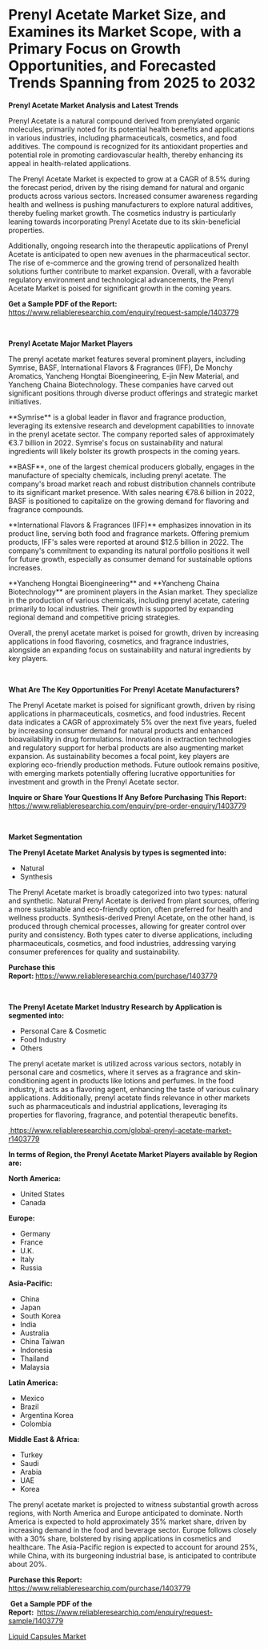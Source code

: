 <p><h1>Prenyl Acetate Market Size, and Examines its Market Scope, with a Primary Focus on Growth Opportunities, and Forecasted Trends Spanning from 2025 to 2032</h1></p><p><strong>Prenyl Acetate Market Analysis and Latest Trends</strong></p>
<p><p>Prenyl Acetate is a natural compound derived from prenylated organic molecules, primarily noted for its potential health benefits and applications in various industries, including pharmaceuticals, cosmetics, and food additives. The compound is recognized for its antioxidant properties and potential role in promoting cardiovascular health, thereby enhancing its appeal in health-related applications.</p><p>The Prenyl Acetate Market is expected to grow at a CAGR of 8.5% during the forecast period, driven by the rising demand for natural and organic products across various sectors. Increased consumer awareness regarding health and wellness is pushing manufacturers to explore natural additives, thereby fueling market growth. The cosmetics industry is particularly leaning towards incorporating Prenyl Acetate due to its skin-beneficial properties.</p><p>Additionally, ongoing research into the therapeutic applications of Prenyl Acetate is anticipated to open new avenues in the pharmaceutical sector. The rise of e-commerce and the growing trend of personalized health solutions further contribute to market expansion. Overall, with a favorable regulatory environment and technological advancements, the Prenyl Acetate Market is poised for significant growth in the coming years.</p></p>
<p><strong>Get a Sample PDF of the Report:&nbsp;</strong> <a href="https://www.reliableresearchiq.com/enquiry/request-sample/1403779?utm_campaign=3045&utm_medium=2&utm_source=Github&utm_content=ia&utm_term=28032025&utm_id=prenyl-acetate">https://www.reliableresearchiq.com/enquiry/request-sample/1403779</a></p>
<p>&nbsp;</p>
<p><strong>Prenyl Acetate Major Market Players</strong></p>
<p><p>The prenyl acetate market features several prominent players, including Symrise, BASF, International Flavors & Fragrances (IFF), De Monchy Aromatics, Yancheng Hongtai Bioengineering, E-jin New Material, and Yancheng Chaina Biotechnology. These companies have carved out significant positions through diverse product offerings and strategic market initiatives.</p><p>**Symrise** is a global leader in flavor and fragrance production, leveraging its extensive research and development capabilities to innovate in the prenyl acetate sector. The company reported sales of approximately €3.7 billion in 2022. Symrise's focus on sustainability and natural ingredients will likely bolster its growth prospects in the coming years.</p><p>**BASF**, one of the largest chemical producers globally, engages in the manufacture of specialty chemicals, including prenyl acetate. The company's broad market reach and robust distribution channels contribute to its significant market presence. With sales nearing €78.6 billion in 2022, BASF is positioned to capitalize on the growing demand for flavoring and fragrance compounds.</p><p>**International Flavors & Fragrances (IFF)** emphasizes innovation in its product line, serving both food and fragrance markets. Offering premium products, IFF's sales were reported at around $12.5 billion in 2022. The company's commitment to expanding its natural portfolio positions it well for future growth, especially as consumer demand for sustainable options increases.</p><p>**Yancheng Hongtai Bioengineering** and **Yancheng Chaina Biotechnology** are prominent players in the Asian market. They specialize in the production of various chemicals, including prenyl acetate, catering primarily to local industries. Their growth is supported by expanding regional demand and competitive pricing strategies.</p><p>Overall, the prenyl acetate market is poised for growth, driven by increasing applications in food flavoring, cosmetics, and fragrance industries, alongside an expanding focus on sustainability and natural ingredients by key players.</p></p>
<p>&nbsp;</p>
<p><strong>What Are The Key Opportunities For Prenyl Acetate Manufacturers?</strong></p>
<p><p>The Prenyl Acetate market is poised for significant growth, driven by rising applications in pharmaceuticals, cosmetics, and food industries. Recent data indicates a CAGR of approximately 5% over the next five years, fueled by increasing consumer demand for natural products and enhanced bioavailability in drug formulations. Innovations in extraction technologies and regulatory support for herbal products are also augmenting market expansion. As sustainability becomes a focal point, key players are exploring eco-friendly production methods. Future outlook remains positive, with emerging markets potentially offering lucrative opportunities for investment and growth in the Prenyl Acetate sector.</p></p>
<p><strong>Inquire or Share Your Questions If Any Before Purchasing This Report:</strong> <a href="https://www.reliableresearchiq.com/enquiry/pre-order-enquiry/1403779?utm_campaign=3045&utm_medium=2&utm_source=Github&utm_content=ia&utm_term=28032025&utm_id=prenyl-acetate">https://www.reliableresearchiq.com/enquiry/pre-order-enquiry/1403779</a></p>
<p>&nbsp;</p>
<p><strong>Market Segmentation</strong></p>
<p><strong>The Prenyl Acetate Market Analysis by types is segmented into:</strong></p>
<p><ul><li>Natural</li><li>Synthesis</li></ul></p>
<p><p>The Prenyl Acetate market is broadly categorized into two types: natural and synthetic. Natural Prenyl Acetate is derived from plant sources, offering a more sustainable and eco-friendly option, often preferred for health and wellness products. Synthesis-derived Prenyl Acetate, on the other hand, is produced through chemical processes, allowing for greater control over purity and consistency. Both types cater to diverse applications, including pharmaceuticals, cosmetics, and food industries, addressing varying consumer preferences for quality and sustainability.</p></p>
<p><strong>Purchase this Report:&nbsp;</strong><a href="https://www.reliableresearchiq.com/purchase/1403779?utm_campaign=3045&utm_medium=2&utm_source=Github&utm_content=ia&utm_term=28032025&utm_id=prenyl-acetate">https://www.reliableresearchiq.com/purchase/1403779</a></p>
<p>&nbsp;</p>
<p><strong>The Prenyl Acetate Market Industry Research by Application is segmented into:</strong></p>
<p><ul><li>Personal Care & Cosmetic</li><li>Food Industry</li><li>Others</li></ul></p>
<p><p>The prenyl acetate market is utilized across various sectors, notably in personal care and cosmetics, where it serves as a fragrance and skin-conditioning agent in products like lotions and perfumes. In the food industry, it acts as a flavoring agent, enhancing the taste of various culinary applications. Additionally, prenyl acetate finds relevance in other markets such as pharmaceuticals and industrial applications, leveraging its properties for flavoring, fragrance, and potential therapeutic benefits.</p></p>
<p><a href="https://www.reliableresearchiq.com/global-prenyl-acetate-market-r1403779?utm_campaign=3045&utm_medium=2&utm_source=Github&utm_content=ia&utm_term=28032025&utm_id=prenyl-acetate">&nbsp;https://www.reliableresearchiq.com/global-prenyl-acetate-market-r1403779</a></p>
<p><strong>In terms of Region, the Prenyl Acetate Market Players available by Region are:</strong></p>
<p>
    <p> <strong> North America: </strong>
        <ul>
            <li>United States</li>
            <li>Canada</li>
        </ul>
        </p> 
    <p> <strong> Europe: </strong>
        <ul>
            <li>Germany</li>
            <li>France</li>
            <li>U.K.</li>
            <li>Italy</li>
            <li>Russia</li>
        </ul>
        </p> 
    <p> <strong> Asia-Pacific: </strong>
        <ul>
            <li>China</li>
            <li>Japan</li>
            <li>South Korea</li>
            <li>India</li>
            <li>Australia</li>
            <li>China Taiwan</li>
            <li>Indonesia</li>
            <li>Thailand</li>
            <li>Malaysia</li>
        </ul>
        </p> 
    <p> <strong> Latin America: </strong>
        <ul>
            <li>Mexico</li>
            <li>Brazil</li>
            <li>Argentina Korea</li>
            <li>Colombia</li>
        </ul>
        </p> 
    <p> <strong> Middle East & Africa: </strong>
        <ul>
            <li>Turkey</li>
            <li>Saudi</li>
            <li>Arabia</li>
            <li>UAE</li>
            <li>Korea</li>
        </ul>
    </p>
    </p>
<p><p>The prenyl acetate market is projected to witness substantial growth across regions, with North America and Europe anticipated to dominate. North America is expected to hold approximately 35% market share, driven by increasing demand in the food and beverage sector. Europe follows closely with a 30% share, bolstered by rising applications in cosmetics and healthcare. The Asia-Pacific region is expected to account for around 25%, while China, with its burgeoning industrial base, is anticipated to contribute about 20%.</p></p>
<p><strong>Purchase this Report: </strong><a href="https://www.reliableresearchiq.com/purchase/1403779?utm_campaign=3045&utm_medium=2&utm_source=Github&utm_content=ia&utm_term=28032025&utm_id=prenyl-acetate">https://www.reliableresearchiq.com/purchase/1403779</a></p>
<p>&nbsp;<strong>Get a Sample PDF of the Report:&nbsp;&nbsp;</strong><a href="https://www.reliableresearchiq.com/enquiry/request-sample/1403779?utm_campaign=3045&utm_medium=2&utm_source=Github&utm_content=ia&utm_term=28032025&utm_id=prenyl-acetate">https://www.reliableresearchiq.com/enquiry/request-sample/1403779</a></p>
<p><strong></strong></p>
<p><p><a href="https://github.com/miottaredlin79/Market-Research-Report-List-1/blob/main/liquid-capsules-market.md?utm_campaign=3045&utm_medium=2&utm_source=Github&utm_content=ia&utm_term=28032025&utm_id=prenyl-acetate">Liquid Capsules Market</a></p></p>